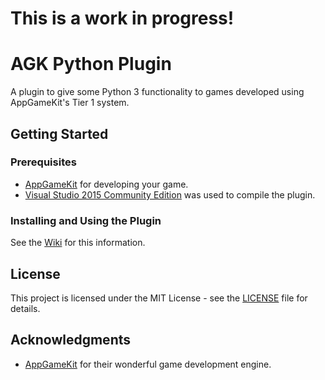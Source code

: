 # This is a work in progress!

# AGK Python Plugin

A plugin to give some Python 3 functionality to games developed using AppGameKit's Tier 1 system.

## Getting Started

### Prerequisites

* [AppGameKit](https://www.appgamekit.com/) for developing your game.
* [Visual Studio 2015 Community Edition](https://www.visualstudio.com/vs/older-downloads/) was used to compile the plugin.

### Installing and Using the Plugin

See the [Wiki](https://github.com/adambiser/agk-python-plugin/wiki) for this information.

## License

This project is licensed under the MIT License - see the [LICENSE](LICENSE) file for details.

## Acknowledgments

* [AppGameKit](https://www.appgamekit.com/) for their wonderful game development engine.

